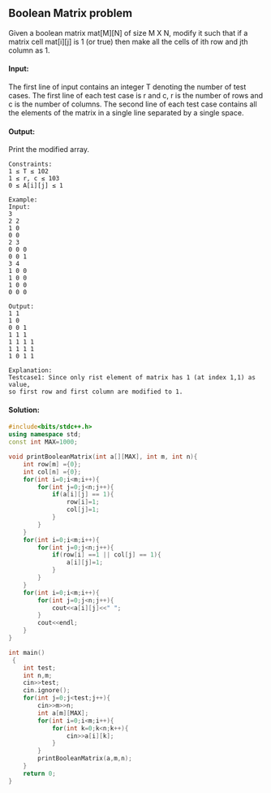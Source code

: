 ## Boolean Matrix problem
Given a boolean matrix mat[M][N] of size M X N, modify it such that if a matrix cell mat[i][j] is 1 (or true) then make all the cells of ith row and jth column as 1.

#### Input:
The first line of input contains an integer T denoting the number of test cases.
The first line of each test case is r and c, r is the number of rows and c is the number of columns.
The second line of each test case contains all the elements of the matrix in a single line separated by a single space.

#### Output:
Print the modified array.
```
Constraints:
1 ≤ T ≤ 102
1 ≤ r, c ≤ 103
0 ≤ A[i][j] ≤ 1

Example:
Input:
3
2 2
1 0
0 0
2 3
0 0 0 
0 0 1
3 4
1 0 0
1 0 0
1 0 0
0 0 0

Output:
1 1
1 0
0 0 1 
1 1 1
1 1 1 1 
1 1 1 1 
1 0 1 1

Explanation:
Testcase1: Since only rist element of matrix has 1 (at index 1,1) as value, 
so first row and first column are modified to 1.
```
#### Solution:
```c++
#include<bits/stdc++.h>
using namespace std;
const int MAX=1000;

void printBooleanMatrix(int a[][MAX], int m, int n){
    int row[m] ={0};
    int col[n] ={0};
    for(int i=0;i<m;i++){
        for(int j=0;j<n;j++){
            if(a[i][j] == 1){
                row[i]=1;
                col[j]=1;
            }
        }
    }
    for(int i=0;i<m;i++){
        for(int j=0;j<n;j++){
            if(row[i] ==1 || col[j] == 1){
                a[i][j]=1;
            }
        }
    }
    for(int i=0;i<m;i++){
        for(int j=0;j<n;j++){
            cout<<a[i][j]<<" ";
        }
        cout<<endl;
    }
}

int main()
 {
	int test;
	int n,m;
	cin>>test;
	cin.ignore();
	for(int j=0;j<test;j++){
	    cin>>m>>n;
	    int a[m][MAX];
	    for(int i=0;i<m;i++){
	        for(int k=0;k<n;k++){
	            cin>>a[i][k];
	        }
	    }
	    printBooleanMatrix(a,m,n);
	}
	return 0;
}
```
